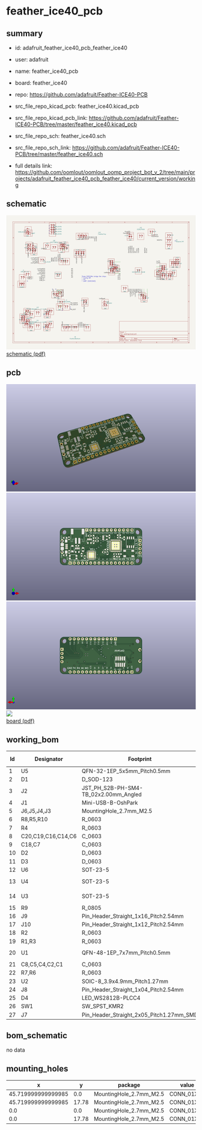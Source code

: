 # feather_ice40_pcb
 
## summary 
* id: adafruit_feather_ice40_pcb_feather_ice40
* user: adafruit
* name: feather_ice40_pcb
* board: feather_ice40
* repo: https://github.com/adafruit/Feather-ICE40-PCB
* src_file_repo_kicad_pcb: feather_ice40.kicad_pcb
* src_file_repo_kicad_pcb_link: https://github.com/adafruit/Feather-ICE40-PCB/tree/master/feather_ice40.kicad_pcb


* src_file_repo_sch: feather_ice40.sch
* src_file_repo_sch_link: https://github.com/adafruit/Feather-ICE40-PCB/tree/master/feather_ice40.sch
* full details link: https://github.com/oomlout/oomlout_oomp_project_bot_v_2/tree/main/projects/adafruit_feather_ice40_pcb_feather_ice40/current_version/working  

## schematic  
![](working_schematic_600.png)  
[schematic (pdf)](working_schematic.pdf)  

## pcb  
![](working_3d_600.png) 
![](working_3d_front_600.png)  
![](working_3d_back_600.png)  
![](working_600.png)  
[board (pdf)](working.pdf)  

## working_bom
| Id | Designator | Footprint | Quantity | Designation | Supplier and ref |  | None | 
| --- | --- | --- | --- | --- | --- | --- | --- | 
| 1 | U5 | QFN-32-1EP_5x5mm_Pitch0.5mm | 1 | SAMD21E |  |  | [''] | 
| 2 | D1 | D_SOD-123 | 1 | MBR120 |  |  | [''] | 
| 3 | J2 | JST_PH_S2B-PH-SM4-TB_02x2.00mm_Angled | 1 | CONN_01X02 |  |  | [''] | 
| 4 | J1 | Mini-USB-B-OshPark | 1 | USB_OTG |  |  | [''] | 
| 5 | J6,J5,J4,J3 | MountingHole_2.7mm_M2.5 | 4 | CONN_01X01 |  |  | [''] | 
| 6 | R8,R5,R10 | R_0603 | 3 | 1k |  |  | [''] | 
| 7 | R4 | R_0603 | 1 | 100k |  |  | [''] | 
| 8 | C20,C19,C16,C14,C6 | C_0603 | 5 | 10uF |  |  | [''] | 
| 9 | C18,C7 | C_0603 | 2 | 1uF |  |  | [''] | 
| 10 | D2 | D_0603 | 1 | Yellow |  |  | [''] | 
| 11 | D3 | D_0603 | 1 | Red |  |  | [''] | 
| 12 | U6 | SOT-23-5 | 1 | MCP73831 |  |  | [''] | 
| 13 | U4 | SOT-23-5 | 1 | SPX3819M5-L-1-2/TR |  |  | [''] | 
| 14 | U3 | SOT-23-5 | 1 | SPX3819M5-L-3-3/TR |  |  | [''] | 
| 15 | R9 | R_0805 | 1 | 10k |  |  | [''] | 
| 16 | J9 | Pin_Header_Straight_1x16_Pitch2.54mm | 1 | FeatherBottom |  |  | [''] | 
| 17 | J10 | Pin_Header_Straight_1x12_Pitch2.54mm | 1 | FeatherTop |  |  | [''] | 
| 18 | R2 | R_0603 | 1 | 100 |  |  | [''] | 
| 19 | R1,R3 | R_0603 | 2 | 10k |  |  | [''] | 
| 20 | U1 | QFN-48-1EP_7x7mm_Pitch0.5mm | 1 | ICE40UP5K-SG48 |  |  | [''] | 
| 21 | C8,C5,C4,C2,C1 | C_0603 | 5 | 0.1uF |  |  | [''] | 
| 22 | R7,R6 | R_0603 | 2 | 4.7k |  |  | [''] | 
| 23 | U2 | SOIC-8_3.9x4.9mm_Pitch1.27mm | 1 | IS25LPXXX |  |  | [''] | 
| 24 | J8 | Pin_Header_Straight_1x04_Pitch2.54mm | 1 | Conn_01x04 |  |  | [''] | 
| 25 | D4 | LED_WS2812B-PLCC4 | 1 | Neopixel_THT |  |  | [''] | 
| 26 | SW1 | SW_SPST_KMR2 | 1 | SW_SPST |  |  | [''] | 
| 27 | J7 | Pin_Header_Straight_2x05_Pitch1.27mm_SMD | 1 | CONN_02X05 |  |  | [''] | 


## bom_schematic
no data

## mounting_holes
| x | y | package | value | ref | size | 
| --- | --- | --- | --- | --- | --- | 
| 45.719999999999985 | 0.0 | MountingHole_2.7mm_M2.5 | CONN_01X01 | J3 | m3 | 
| 45.719999999999985 | 17.78 | MountingHole_2.7mm_M2.5 | CONN_01X01 | J4 | m3 | 
| 0.0 | 0.0 | MountingHole_2.7mm_M2.5 | CONN_01X01 | J5 | m3 | 
| 0.0 | 17.78 | MountingHole_2.7mm_M2.5 | CONN_01X01 | J6 | m3 | 


